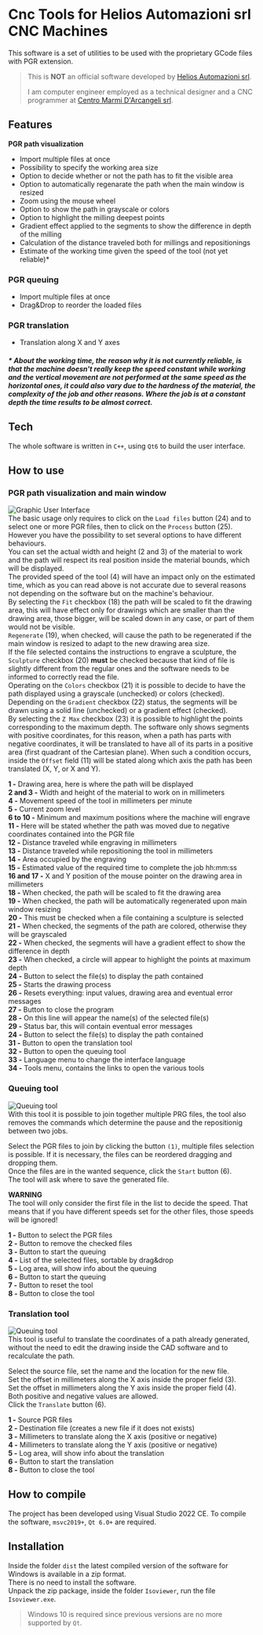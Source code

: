 # Cnc Tools for Helios Automazioni srl CNC Machines

This software is a set of utilities to be used with the proprietary GCode files with PGR extension.

> This is **NOT** an official software developed by [Helios Automazioni srl](https://www.heliosautomazioni.com/it/home-it.html).
>
> I am computer engineer employed as a technical designer and a CNC programmer at [Centro Marmi D'Arcangeli srl](https://www.cmdarcangeli.com).

## Features

**PGR path visualization**
- Import multiple files at once
- Possibility to specify the working area size
- Option to decide whether or not the path has to fit the visible area
- Option to automatically regenarate the path when the main window is resized
- Zoom using the mouse wheel
- Option to show the path in grayscale or colors
- Option to highlight the milling deepest points
- Gradient effect applied to the segments to show the difference in depth of the milling
- Calculation of the distance traveled both for millings and repositionings
- Estimate of the working time given the speed of the tool (not yet reliable)\*

### PGR queuing

- Import multiple files at once
- Drag&Drop to reorder the loaded files

### PGR translation

- Translation along X and Y axes

##### \* About the working time, the reason why it is not currently reliable, is that the machine doesn't really keep the speed constant while working and the vertical movement are not performed at the same speed as the horizontal ones, it could also vary due to the hardness of the material, the complexity of the job and other reasons. Where the job is at a constant depth the time results to be almost correct. 

## Tech

The whole software is written in `C++`, using `Qt6` to build the user interface.

## How to use

### PGR path visualization and main window

![Graphic User Interface](/ui.png)  
The basic usage only requires to click on the `Load files` button (24) and to select one or more PGR files, then to click on the `Process` button (25).  
However you have the possibility to set several options to have different behaviours.  
You can set the actual width and height (2 and 3) of the material to work and the path will respect its real position inside the material bounds, which will be displayed.  
The provided speed of the tool (4) will have an impact only on the estimated time, which as you can read above is not accurate due to several reasons not depending on the software but on the machine's behaviour.  
By selecting the `Fit` checkbox (18) the path will be scaled to fit the drawing area, this will have effect only for drawings which are smaller than the drawing area, those bigger, will be scaled down in any case, or part of them would not be visible.  
`Regenerate` (19), when checked, will cause the path to be regenerated if the main window is resized to adapt to the new drawing area size.  
If the file selected contains the instructions to engrave a sculpture, the `Sculpture` checkbox (20) **must** be checked because that kind of file is slightly different from the regular ones and the software needs to be informed to correctly read the file.  
Operating on the `Colors` checkbox (21) it is possible to decide to have the path displayed using a grayscale (unchecked) or colors (checked). Depending on the `Gradient` checkbox (22) status, the segments will be drawn using a solid line (unchecked) or a gradient effect (checked).  
By selecting the `Z Max` checkbox (23) it is possible to highlight the points corresponding to the maximum depth.
The software only shows segments with positive coordinates, for this reason, when a path has parts with negative coordinates, it will be translated to have all of its parts in a positive area (first quadrant of the Cartesian plane). When such a condition occurs, inside the `Offset` field (11) will be stated along which axis the path has been translated (X, Y, or X and Y).
  
**1 -** Drawing area, here is where the path will be displayed  
**2 and 3 -** Width and height of the material to work on in millimeters  
**4 -** Movement speed of the tool in millimeters per minute  
**5 -** Current zoom level  
**6 to 10 -** Minimum and maximum positions where the machine will engrave  
**11 -** Here will be stated whether the path was moved due to negative coordinates contained into the PGR file  
**12 -** Distance traveled while engraving in millimeters  
**13 -** Distance traveled while repositioning the tool in millimeters  
**14 -** Area occupied by the engraving  
**15 -** Estimated value of the required time to complete the job hh:mm:ss  
**16 and 17 -** X and Y position of the mouse pointer on the drawing area in millimeters  
**18 -** When checked, the path will be scaled to fit the drawing area  
**19 -** When checked, the path will be automatically regenerated upon main window resizing  
**20 -** This must be checked when a file containing a sculpture is selected  
**21 -** When checked, the segments of the path are colored, otherwise they will be grayscaled  
**22 -** When checked, the segments will have a gradient effect to show the difference in depth  
**23 -** When checked, a circle will appear to highlight the points at maximum depth   
**24 -** Button to select the file(s) to display the path contained  
**25 -** Starts the drawing process  
**26 -** Resets everything: input values, drawing area and eventual error messages  
**27 -** Button to close the program  
**28 -** On this line will appear the name(s) of the selected file(s)  
**29 -** Status bar, this will contain eventual error messages  
**24 -** Button to select the file(s) to display the path contained  
**31 -** Button to open the translation tool  
**32 -** Button to open the queuing tool  
**33 -** Language menu to change the interface language  
**34 -** Tools menu, contains the links to open the various tools  

### Queuing tool

![Queuing tool](/queuing-tool.png)  
With this tool it is possible to join together multiple PRG files, the tool also removes the commands which determine the pause and the repositionig between two jobs.  
  
Select the PGR files to join by clicking the button `(1)`, multiple files selection is possible. If it is necessary, the files can be reordered dragging and dropping them.  
Once the files are in the wanted sequence, click the `Start` button (6).  
The tool will ask where to save the generated file.  
  
**WARNING**  
The tool will only consider the first file in the list to decide the speed. That means that if you have different speeds set for the other files, those speeds will be ignored!  
  
**1 -** Button to select the PGR files  
**2 -** Button to remove the checked files  
**3 -** Button to start the queuing  
**4 -** List of the selected files, sortable by drag&drop  
**5 -** Log area, will show info about the queuing  
**6 -** Button to start the queuing  
**7 -** Button to reset the tool  
**8 -** Button to close the tool  

### Translation tool

![Queuing tool](/translate-tool.png)  
This tool is useful to translate the coordinates of a path already generated, without the need to edit the drawing inside the CAD software and to recalculate the path.  
  
Select the source file, set the name and the location for the new file.  
Set the offset in millimeters along the X axis inside the proper field (3).  
Set the offset in millimeters along the Y axis inside the proper field (4).  
Both positive and negative values are allowed.  
Click the `Translate` button (6).
  
**1 -** Source PGR files  
**2 -** Destination file (creates a new file if it does not exists)  
**3 -** Millimeters to translate along the X axis (positive or negative)  
**4 -** Millimeters to translate along the Y axis (positive or negative)  
**5 -** Log area, will show info about the translation  
**6 -** Button to start the translation  
**8 -** Button to close the tool  

## How to compile

The project has been developed using Visual Studio 2022 CE.
To compile the software, `msvc2019+`, `Qt 6.0+` are required.

## Installation

Inside the folder `dist` the latest compiled version of the software for Windows is available in a zip format.  
There is no need to install the software.  
Unpack the zip package, inside the folder `Isoviewer`, run the file `Isoviewer.exe`.  
> Windows 10 is required since previous versions are no more supported by `Qt`.